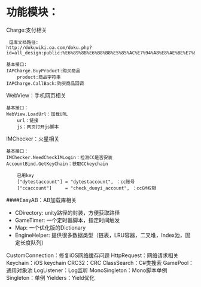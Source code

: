 # 功能模块：

Charge:支付相关

	 逗库文档路径:
	http://dokuwiki.oa.com/doku.php?id=all_design:public:%E6%89%8B%E6%B8%B8%E5%85%AC%E7%94%A8%E8%AE%BE%E7%BD%AE:%E6%89%8B%E6%B8%B8%E5%85%85%E5%80%BC%E7%9B%B8%E5%85%B3
	
	基本接口:
	IAPCharge.BuyProduct:购买商品
		product:商品字符串
	IAPCharge.CallBack:购买商品回调

WebView：手机网页相关

	基本接口：
	WebView.LoadUrl：加载URL
		url：链接
		js：网页打开js脚本

IMChecker：火星相关

	基本接口：
	IMChecker.NeedCheckIMLogin：检测CC是否安装
	AccountBind.GetKeyChain：获取CCkeychain
		
		已用key
		["dytestaccount"] = "dytestaccount", ：cc账号
	 	["ccaccount"]     = "check_duoyi_account", ：ccGM权限

####EasyAB：AB加载库相关
* CDirectory: unity路径的封装，方便获取路径
* GameTimer:	一个定时器脚本，指定时间触发
* Map: 一个优化版的Dictionary
* EngineHelper: 提供很多数据类型（链表，LRU容器，二叉堆，Index池，固定长度队列）


CustomConnection：修复iOS网络缓存问题
HttpRequest：网络请求相关
Keychain：iOS keychain
CRC32：CRC
ClassSearch：C#类搜索
GamePool：通用对象池
LogListener：Log监听
MonoSingleton：Mono脚本单例
Singleton：单例
Yielders：Yield优化